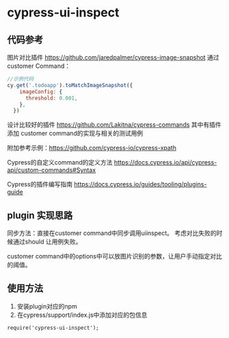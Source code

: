 # cypress-ui-inspect

## 代码参考
图片对比插件 https://github.com/jaredpalmer/cypress-image-snapshot
通过customer Command：

``` javascript 
//示例代码
cy.get('.todoapp').toMatchImageSnapshot({
    imageConfig: {
      threshold: 0.001,
    },
  })
```

设计比较好的插件 https://github.com/Lakitna/cypress-commands
其中有插件添加 customer command的实现与相关的测试用例

附加参考示例：https://github.com/cypress-io/cypress-xpath

Cypress的自定义command的定义方法 https://docs.cypress.io/api/cypress-api/custom-commands#Syntax

Cypress的插件编写指南 https://docs.cypress.io/guides/tooling/plugins-guide


## plugin 实现思路
同步方法：直接在customer command中同步调用uiinspect。
考虑对比失败的时候通过should 让用例失败。

customer command中的options中可以放图片识别的参数，让用户手动指定对比的阈值。


## 使用方法
1. 安装plugin对应的npm
2. 在cypress/support/index.js中添加对应的包信息
```
require('cypress-ui-inspect');
```





